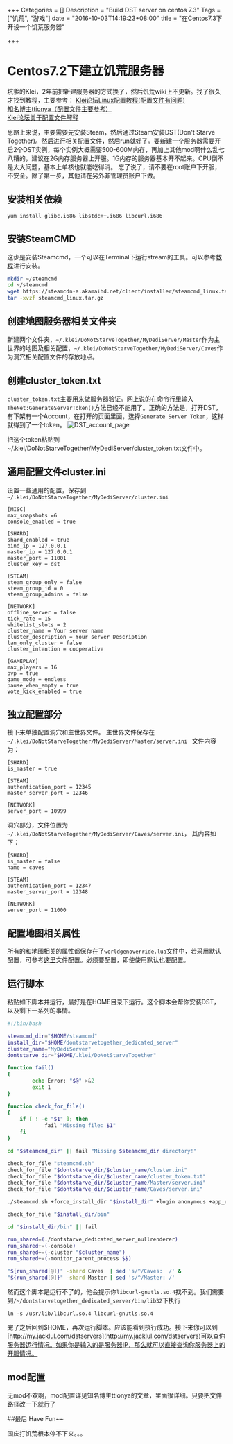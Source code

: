 +++
Categories = []
Description = "Build DST server on centos 7.3"
Tags = ["饥荒", "游戏"]
date = "2016-10-03T14:19:23+08:00"
title = "在Centos7.3下开设一个饥荒服务器"

+++
# Centos7.2下建立饥荒服务器

坑爹的Klei，2年前把新建服务器的方式换了，然后饥荒wiki上不更新。找了很久才找到教程，主要参考：
[Klei论坛Linux配置教程(配置文件有问题)](http://forums.kleientertainment.com/topic/64441-dedicated-server-quick-setup-guide-linux/)  
[知名博主ttionya（配置文件主要参考）](http://blog.ttionya.com/article-1233.html)  
[Klei论坛关于配置文件解释](http://forums.kleientertainment.com/topic/64552-dedicated-server-settings-guide/)  

思路上来说，主要需要先安装Steam，然后通过Steam安装DST(Don't Starve Together)。然后进行相关配置文件，然后run就好了。要新建一个服务器需要开启2个DST实例，每个实例大概需要500-600M内存，再加上其他mod啊什么乱七八糟的，建议在2G内存服务器上开服。1G内存的服务器基本开不起来。CPU倒不是太大问题，基本上单核也就能吃得消。
忘了说了，请不要在root账户下开服，不安全。除了第一步，其他请在另外非管理员账户下做。


## 安装相关依赖
`yum install glibc.i686 libstdc++.i686 libcurl.i686`

## 安装SteamCMD
这步是安装Steamcmd，一个可以在Terminal下运行stream的工具。可以参考[教程](https://developer.valvesoftware.com/wiki/SteamCMD#Linux)进行安装。
```bash
mkdir ~/steamcmd
cd ~/steamcmd
wget https://steamcdn-a.akamaihd.net/client/installer/steamcmd_linux.tar.gz
tar -xvzf steamcmd_linux.tar.gz
```

## 创建地图服务器相关文件夹
新建两个文件夹，`~/.klei/DoNotStarveTogether/MyDediServer/Master`作为主世界的地图及相关配置，`~/.klei/DoNotStarveTogether/MyDediServer/Caves`作为洞穴相关配置文件的存放地点。

## 创建cluster_token.txt
`cluster_token.txt`主要用来做服务器验证。网上说的在命令行里输入`TheNet:GenerateServerToken()`方法已经不能用了。正确的方法是，打开DST，有下架有一个Account，在打开的页面里面，选择`Generate Server Token`，这样就得到了一个token。
![DST_account_page](https://qhsong.blob.core.windows.net/qhsong-blog/2016/10/DST_account_page.png)

把这个token粘贴到~/.klei/DoNotStarveTogether/MyDediServer/cluster_token.txt文件中。

## 通用配置文件cluster.ini
设置一些通用的配置，保存到`~/.klei/DoNotStarveTogether/MyDediServer/cluster.ini`

```
[MISC]
max_snapshots =6
console_enabled = true
  
[SHARD]
shard_enabled = true
bind_ip = 127.0.0.1
master_ip = 127.0.0.1
master_port = 11001
cluster_key = dst
  
[STEAM]
steam_group_only = false
steam_group_id = 0
steam_group_admins = false
  
[NETWORK]
offline_server = false
tick_rate = 15
whitelist_slots = 2
cluster_name = Your server name
cluster_description = Your server Description
lan_only_cluster = false
cluster_intention = cooperative
  
[GAMEPLAY]
max_players = 16
pvp = true
game_mode = endless
pause_when_empty = true
vote_kick_enabled = true
```

## 独立配置部分
接下来单独配置洞穴和主世界文件。
主世界文件保存在`~/.klei/DoNotStarveTogether/MyDediServer/Master/server.ini
`
文件内容为：

```
[SHARD]
is_master = true
 
[STEAM]
authentication_port = 12345
master_server_port = 12346
 
[NETWORK]
server_port = 10999
```

洞穴部分，文件位置为`~/.klei/DoNotStarveTogether/MyDediServer/Caves/server.ini`， 其内容如下：

```
[SHARD]
is_master = false
name = caves
 
[STEAM]
authentication_port = 12347
master_server_port = 12348
 
[NETWORK]
server_port = 11000
```

## 配置地图相关属性
所有的和地图相关的属性都保存在了`worldgenoverride.lua`文件中，若采用默认配置，可参考[这里](http://blog.ttionya.com/article-1235.html)文件配置。必须要配置，即使使用默认也要配置。

## 运行脚本
粘贴如下脚本并运行，最好是在HOME目录下运行。这个脚本会帮你安装DST，以及剩下一系列的事情。

```bash
#!/bin/bash

steamcmd_dir="$HOME/steamcmd"
install_dir="$HOME/dontstarvetogether_dedicated_server"
cluster_name="MyDediServer"
dontstarve_dir="$HOME/.klei/DoNotStarveTogether"

function fail()
{
        echo Error: "$@" >&2
        exit 1
}

function check_for_file()
{
    if [ ! -e "$1" ]; then
            fail "Missing file: $1"
    fi
}

cd "$steamcmd_dir" || fail "Missing $steamcmd_dir directory!"

check_for_file "steamcmd.sh"
check_for_file "$dontstarve_dir/$cluster_name/cluster.ini"
check_for_file "$dontstarve_dir/$cluster_name/cluster_token.txt"
check_for_file "$dontstarve_dir/$cluster_name/Master/server.ini"
check_for_file "$dontstarve_dir/$cluster_name/Caves/server.ini"

./steamcmd.sh +force_install_dir "$install_dir" +login anonymous +app_update 343050 validate +quit

check_for_file "$install_dir/bin"

cd "$install_dir/bin" || fail 

run_shared=(./dontstarve_dedicated_server_nullrenderer)
run_shared+=(-console)
run_shared+=(-cluster "$cluster_name")
run_shared+=(-monitor_parent_process $$)

"${run_shared[@]}" -shard Caves  | sed 's/^/Caves:  /' &
"${run_shared[@]}" -shard Master | sed 's/^/Master: /'
```
然而这个脚本是运行不了的，他会提示你`libcurl-gnutls.so.4`找不到。我们需要到`/~/dontstarvetogether_dedicated_server/bin/lib32`下执行

```
ln -s /usr/lib/libcurl.so.4 libcurl-gnutls.so.4
```
完了之后回到$HOME，再次运行脚本。应该能看到执行成功。接下来你可以到[http://my.jacklul.com/dstservers](http://my.jacklul.com/dstservers)可以查你服务器运行情况。如果你是输入的是服务器IP，那么就可以直接查询你服务器上的开服情况。

## mod配置
无mod不欢啊，mod配置详见知名博主ttionya的文章，里面很详细。只要把文件路径改一下就行了

##最后
Have Fun~~

国庆打饥荒根本停不下来。。。


